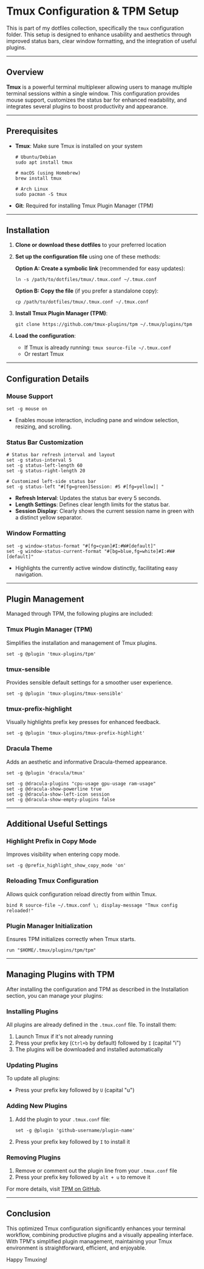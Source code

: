 # Tmux Configuration & TPM Setup

This is part of my dotfiles collection, specifically the `tmux` configuration folder. This setup is designed to enhance usability and aesthetics through improved status bars, clear window formatting, and the integration of useful plugins.

---

## Overview

**Tmux** is a powerful terminal multiplexer allowing users to manage multiple terminal sessions within a single window. This configuration provides mouse support, customizes the status bar for enhanced readability, and integrates several plugins to boost productivity and appearance.

---

## Prerequisites

- **Tmux**: Make sure Tmux is installed on your system
  ```shell
  # Ubuntu/Debian
  sudo apt install tmux

  # macOS (using Homebrew)
  brew install tmux

  # Arch Linux
  sudo pacman -S tmux
  ```
- **Git**: Required for installing Tmux Plugin Manager (TPM)

---

## Installation

1. **Clone or download these dotfiles** to your preferred location

2. **Set up the configuration file** using one of these methods:

   **Option A: Create a symbolic link** (recommended for easy updates):
   ```shell
   ln -s /path/to/dotfiles/tmux/.tmux.conf ~/.tmux.conf
   ```

   **Option B: Copy the file** (if you prefer a standalone copy):
   ```shell
   cp /path/to/dotfiles/tmux/.tmux.conf ~/.tmux.conf
   ```
3. **Install Tmux Plugin Manager (TPM)**:
   ```shell
   git clone https://github.com/tmux-plugins/tpm ~/.tmux/plugins/tpm
   ```
4. **Load the configuration**:
   - If Tmux is already running: `tmux source-file ~/.tmux.conf`
   - Or restart Tmux

---

## Configuration Details

### Mouse Support

```shell
set -g mouse on
```

- Enables mouse interaction, including pane and window selection, resizing, and scrolling.

### Status Bar Customization

```shell
# Status bar refresh interval and layout
set -g status-interval 5
set -g status-left-length 60
set -g status-right-length 20

# Customized left-side status bar
set -g status-left "#[fg=green]Session: #S #[fg=yellow]| "
```

- **Refresh Interval**: Updates the status bar every 5 seconds.
- **Length Settings**: Defines clear length limits for the status bar.
- **Session Display**: Clearly shows the current session name in green with a distinct yellow separator.

### Window Formatting

```shell
set -g window-status-format "#[fg=cyan]#I:#W#[default]"
set -g window-status-current-format "#[bg=blue,fg=white]#I:#W#[default]"
```

- Highlights the currently active window distinctly, facilitating easy navigation.

---

## Plugin Management

Managed through TPM, the following plugins are included:

### Tmux Plugin Manager (TPM)

Simplifies the installation and management of Tmux plugins.

```shell
set -g @plugin 'tmux-plugins/tpm'
```

### tmux-sensible

Provides sensible default settings for a smoother user experience.

```shell
set -g @plugin 'tmux-plugins/tmux-sensible'
```

### tmux-prefix-highlight

Visually highlights prefix key presses for enhanced feedback.

```shell
set -g @plugin 'tmux-plugins/tmux-prefix-highlight'
```

### Dracula Theme

Adds an aesthetic and informative Dracula-themed appearance.

```shell
set -g @plugin 'dracula/tmux'

set -g @dracula-plugins "cpu-usage gpu-usage ram-usage"
set -g @dracula-show-powerline true
set -g @dracula-show-left-icon session
set -g @dracula-show-empty-plugins false
```

---

## Additional Useful Settings

### Highlight Prefix in Copy Mode

Improves visibility when entering copy mode.

```shell
set -g @prefix_highlight_show_copy_mode 'on'
```

### Reloading Tmux Configuration

Allows quick configuration reload directly from within Tmux.

```shell
bind R source-file ~/.tmux.conf \; display-message "Tmux config reloaded!"
```

### Plugin Manager Initialization

Ensures TPM initializes correctly when Tmux starts.

```shell
run "$HOME/.tmux/plugins/tpm/tpm"
```

---

## Managing Plugins with TPM

After installing the configuration and TPM as described in the Installation section, you can manage your plugins:

### Installing Plugins

All plugins are already defined in the `.tmux.conf` file. To install them:

1. Launch Tmux if it's not already running
2. Press your prefix key (`Ctrl+b` by default) followed by `I` (capital "i")
3. The plugins will be downloaded and installed automatically

### Updating Plugins

To update all plugins:

- Press your prefix key followed by `U` (capital "u")

### Adding New Plugins

1. Add the plugin to your `.tmux.conf` file:
   ```shell
   set -g @plugin 'github-username/plugin-name'
   ```
2. Press your prefix key followed by `I` to install it

### Removing Plugins

1. Remove or comment out the plugin line from your `.tmux.conf` file
2. Press your prefix key followed by `alt + u` to remove it

For more details, visit [TPM on GitHub](https://github.com/tmux-plugins/tpm).

---

## Conclusion

This optimized Tmux configuration significantly enhances your terminal workflow, combining productive plugins and a visually appealing interface. With TPM's simplified plugin management, maintaining your Tmux environment is straightforward, efficient, and enjoyable.

Happy Tmuxing!
